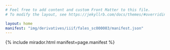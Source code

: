 ```yaml
---
# Feel free to add content and custom Front Matter to this file.
# To modify the layout, see https://jekyllrb.com/docs/themes/#overriding-theme-defaults

layout: home
manifest: "img/derivatives/iiif/fales_sc000003/manifest.json"
---
```


{% include mirador.html manifest=page.manifest %}
